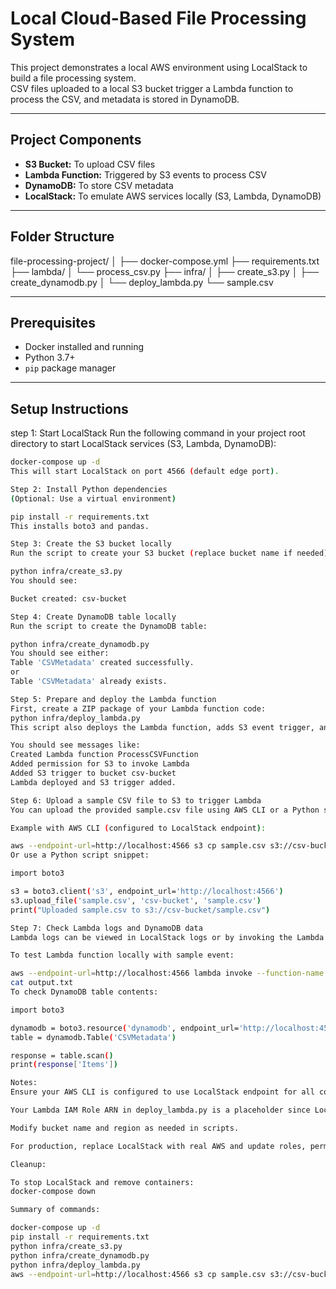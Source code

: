 # Local Cloud-Based File Processing System

This project demonstrates a local AWS environment using LocalStack to build a file processing system.  
CSV files uploaded to a local S3 bucket trigger a Lambda function to process the CSV, and metadata is stored in DynamoDB.

---

## Project Components

- **S3 Bucket:** To upload CSV files
- **Lambda Function:** Triggered by S3 events to process CSV
- **DynamoDB:** To store CSV metadata
- **LocalStack:** To emulate AWS services locally (S3, Lambda, DynamoDB)

---

## Folder Structure

file-processing-project/
│
├── docker-compose.yml
├── requirements.txt
├── lambda/
│ └── process_csv.py
├── infra/
│ ├── create_s3.py
│ ├── create_dynamodb.py
│ └── deploy_lambda.py
└── sample.csv


---

## Prerequisites

- Docker installed and running
- Python 3.7+
- `pip` package manager

---

## Setup Instructions

step 1: Start LocalStack
Run the following command in your project root directory to start LocalStack services (S3, Lambda, DynamoDB):

```bash
docker-compose up -d
This will start LocalStack on port 4566 (default edge port).

Step 2: Install Python dependencies
(Optional: Use a virtual environment)

pip install -r requirements.txt
This installs boto3 and pandas.

Step 3: Create the S3 bucket locally
Run the script to create your S3 bucket (replace bucket name if needed):

python infra/create_s3.py
You should see:

Bucket created: csv-bucket

Step 4: Create DynamoDB table locally
Run the script to create the DynamoDB table:

python infra/create_dynamodb.py
You should see either:
Table 'CSVMetadata' created successfully.
or
Table 'CSVMetadata' already exists.

Step 5: Prepare and deploy the Lambda function
First, create a ZIP package of your Lambda function code:
python infra/deploy_lambda.py
This script also deploys the Lambda function, adds S3 event trigger, and permissions.

You should see messages like:
Created Lambda function ProcessCSVFunction
Added permission for S3 to invoke Lambda
Added S3 trigger to bucket csv-bucket
Lambda deployed and S3 trigger added.

Step 6: Upload a sample CSV file to S3 to trigger Lambda
You can upload the provided sample.csv file using AWS CLI or a Python script.

Example with AWS CLI (configured to LocalStack endpoint):

aws --endpoint-url=http://localhost:4566 s3 cp sample.csv s3://csv-bucket/
Or use a Python script snippet:

import boto3

s3 = boto3.client('s3', endpoint_url='http://localhost:4566')
s3.upload_file('sample.csv', 'csv-bucket', 'sample.csv')
print("Uploaded sample.csv to s3://csv-bucket/sample.csv")

Step 7: Check Lambda logs and DynamoDB data
Lambda logs can be viewed in LocalStack logs or by invoking the Lambda manually.

To test Lambda function locally with sample event:

aws --endpoint-url=http://localhost:4566 lambda invoke --function-name ProcessCSVFunction output.txt
cat output.txt
To check DynamoDB table contents:

import boto3

dynamodb = boto3.resource('dynamodb', endpoint_url='http://localhost:4566')
table = dynamodb.Table('CSVMetadata')

response = table.scan()
print(response['Items'])

Notes:
Ensure your AWS CLI is configured to use LocalStack endpoint for all commands by adding --endpoint-url=http://localhost:4566.

Your Lambda IAM Role ARN in deploy_lambda.py is a placeholder since LocalStack does not enforce IAM — you can leave as is.

Modify bucket name and region as needed in scripts.

For production, replace LocalStack with real AWS and update roles, permissions, and endpoints.

Cleanup:

To stop LocalStack and remove containers:
docker-compose down

Summary of commands:

docker-compose up -d
pip install -r requirements.txt
python infra/create_s3.py
python infra/create_dynamodb.py
python infra/deploy_lambda.py
aws --endpoint-url=http://localhost:4566 s3 cp sample.csv s3://csv-bucket/
